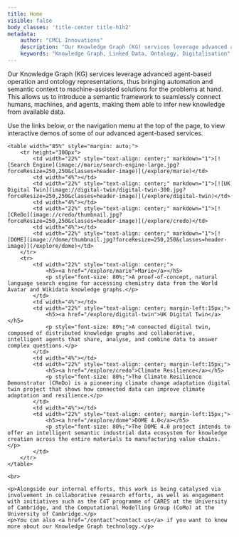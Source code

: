```yaml
---
title: Home
visible: false
body_classes: 'title-center title-h1h2'
metadata:
	author: "CMCL Innovations"
	description: "Our Knowledge Graph (KG) services leverage advanced agent-based operation and ontology representations, to bring automation and semantic context to machine-assisted solutions."
	keywords: "Knowledge Graph, Linked Data, Ontology, Digitalisation"
---
```


<div id="inner-body">
	<p>Our Knowledge Graph (KG) services leverage advanced agent-based operation and ontology representations, thus bringing automation and semantic context to machine-assisted solutions for the problems at hand. This allows us to introduce a semantic framework to seamlessly connect humans, machines, and agents, making them able to infer new knowledge from available data.</p>
	<p>Use the links below, or the navigation menu at the top of the page, to view interactive demos of some of our advanced agent-based services.</p>

	<table width="85%" style="margin: auto;">
		<tr height="300px">
			<td width="22%" style="text-align: center;" markdown="1">[![Search Engine](image://marie/search-engine-large.jpg?forceResize=250,250&classes=header-image)](/explore/marie)</td>
			<td width="4%"></td>
			<td width="22%" style="text-align: center;" markdown="1">[![UK Digital Twin](image://digital-twin/digital-twin-300.jpg?forceResize=250,250&classes=header-image)](/explore/digital-twin)</td>
			<td width="4%"></td>
			<td width="22%" style="text-align: center;" markdown="1">[![CReDo](image://credo/thumbnail.jpg?forceResize=250,250&classes=header-image)](/explore/credo)</td>
			<td width="4%"></td>
			<td width="22%" style="text-align: center;" markdown="1">[![DOME](image://dome/thumbnail.jpg?forceResize=250,250&classes=header-image)](/explore/dome)</td>
		</tr>
		<tr>
			<td width="22%" style="text-align: center;">
				<h5><a href="/explore/marie">Marie</a></h5>
				<p style="font-size: 80%;">A proof-of-concept, natural language search engine for accessing chemistry data from the World Avatar and Wikidata knowledge graphs.</p>
			</td>
			<td width="4%"></td>
			<td width="22%" style="text-align: center; margin-left:15px;">
				<h5><a href="/explore/digital-twin">UK Digital Twin</a></h5>
				<p style="font-size: 80%;">A connected digital twin, composed of distributed knowledge graphs and collaborative, intelligent agents that share, analyse, and combine data to answer complex questions.</p>
			</td>
			<td width="4%"></td>
			<td width="22%" style="text-align: center; margin-left:15px;">
				<h5><a href="/explore/credo">Climate Resilience</a></h5>
				<p style="font-size: 80%;">The Climate Resilience Demonstrator (CReDo) is a pioneering climate change adaptation digital twin project that shows how connected data can improve climate adaptation and resilience.</p>
			</td>
			<td width="4%"></td>
			<td width="22%" style="text-align: center; margin-left:15px;">
				<h5><a href="/explore/dome">DOME 4.0</a></h5>
				<p style="font-size: 80%;">The DOME 4.0 project intends to offer an intelligent semantic industrial data ecosystem for knowledge creation across the entire materials to manufacturing value chains. </p>
			</td>
		</tr>
	</table>
	
	<br>
	
	<p>Alongside our internal efforts, this work is being catalysed via involvement in collaborative research efforts, as well as engagement with initiatives such as the C4T programme of CARES at the University of Cambridge, and the Computational Modelling Group (CoMo) at the University of Cambridge.</p>
	<p>You can also <a href="/contact">contact us</a> if you want to know more about our Knowledge Graph technology.</p>
</div>